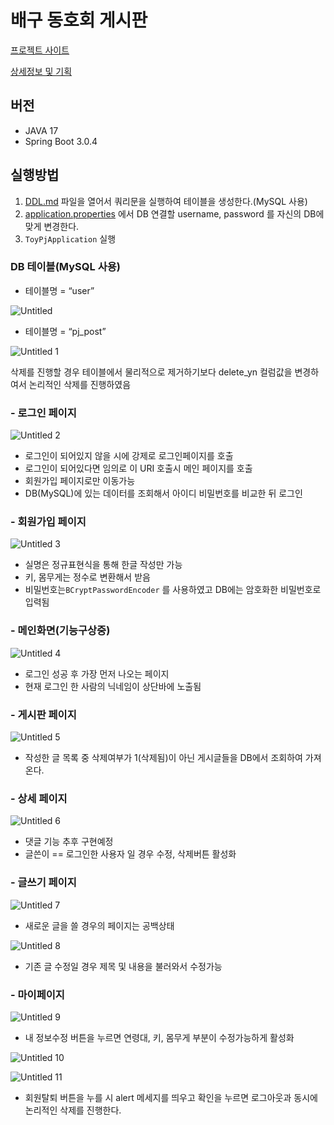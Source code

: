 # 배구 동호회 게시판

[프로젝트 사이트](http://34.64.58.252:8081/post/login)

[상세정보 및 기획](https://careful-manuscript-b51.notion.site/5afb7d33d5b5457bb55f1763c4a16a0a)


## 버전

- JAVA 17
- Spring Boot  3.0.4

## 실행방법

1. [DDL.md](https://github.com/NeewLife/ToyPJ/blob/main/DDL.md) 파일을 열어서 쿼리문을 실행하여 테이블을 생성한다.(MySQL 사용)
2. [application.properties](https://github.com/NeewLife/ToyPJ/blob/main/src/main/resources/application.properties) 에서 DB 연결할 username, password 를 자신의 DB에 맞게 변경한다.
3. `ToyPjApplication` 실행

### DB 테이블(MySQL 사용)

- 테이블명 = “user”

![Untitled](https://user-images.githubusercontent.com/107593357/228719227-c8eadd50-7ba6-4265-896d-44445bc9bba5.png)

- 테이블명 = “pj_post”

![Untitled 1](https://user-images.githubusercontent.com/107593357/228719283-a05d2880-dec8-47eb-b2f2-ba65a8c4d84f.png)

삭제를 진행할 경우 테이블에서 물리적으로 제거하기보다 delete_yn 컬럼값을 변경하여서 논리적인 삭제를 진행하였음

### - 로그인 페이지

![Untitled 2](https://user-images.githubusercontent.com/107593357/228719321-4969f610-a6e7-449e-b246-6469dd72b6f9.png)

- 로그인이 되어있지 않을 시에 강제로 로그인페이지를 호출
- 로그인이 되어있다면 임의로 이 URI 호출시 메인 페이지를 호출
- 회원가입 페이지로만 이동가능
- DB(MySQL)에 있는 데이터를 조회해서 아이디 비밀번호를 비교한 뒤 로그인

### - 회원가입 페이지

![Untitled 3](https://user-images.githubusercontent.com/107593357/228719361-5f53ba9e-b98f-4b5f-befe-7cdab64cea69.png)

- 실명은 정규표현식을 통해 한글 작성만 가능
- 키, 몸무게는 정수로 변환해서 받음
- 비밀번호는`BCryptPasswordEncoder` 를 사용하였고 DB에는 암호화한 비밀번호로 입력됨

### - 메인화면(기능구상중)

![Untitled 4](https://user-images.githubusercontent.com/107593357/228719365-7a39ad84-c5c7-4e38-acc0-4222fab68c89.png)

- 로그인 성공 후 가장 먼저 나오는 페이지
- 현재 로그인 한 사람의 닉네임이 상단바에 노출됨

### - 게시판 페이지

![Untitled 5](https://user-images.githubusercontent.com/107593357/228719372-435f6ecd-2e20-4863-ae06-0424711868d0.png)

- 작성한 글 목록 중 삭제여부가 1(삭제됨)이 아닌 게시글들을 DB에서 조회하여 가져온다.

### - 상세 페이지

![Untitled 6](https://user-images.githubusercontent.com/107593357/228719379-3e35cc12-bf35-4e7d-bb64-c89ad407c583.png)

- 댓글 기능 추후 구현예정
- 글쓴이 == 로그인한 사용자 일 경우 수정, 삭제버튼 활성화

### - 글쓰기 페이지

![Untitled 7](https://user-images.githubusercontent.com/107593357/228719382-832546e5-e895-486b-9385-66129677a0d3.png)

- 새로운 글을 쓸 경우의 페이지는 공백상태

![Untitled 8](https://user-images.githubusercontent.com/107593357/228719519-1eb7b53c-a337-4e57-b601-d3e87f715861.png)

- 기존 글 수정일 경우 제목 및 내용을 불러와서 수정가능

### - 마이페이지

![Untitled 9](https://user-images.githubusercontent.com/107593357/228719580-fbd47808-bc46-4d52-af36-804b6d547724.png)

- 내 정보수정 버튼을 누르면 연령대, 키, 몸무게 부분이 수정가능하게 활성화

![Untitled 10](https://user-images.githubusercontent.com/107593357/228719591-9cbb19e6-cd9c-4263-a839-b1cf5281fbf6.png)

![Untitled 11](https://user-images.githubusercontent.com/107593357/228719602-10b00584-ee77-4a00-aa80-9732bc8a141d.png)

- 회원탈퇴 버튼을 누를 시 alert 메세지를 띄우고 확인을 누르면 로그아웃과 동시에 논리적인 삭제를 진행한다.
